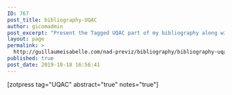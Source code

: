 ```yaml
---
ID: 767
post_title: bibliography-UQAC
author: gicomadmin
post_excerpt: "Present the Tagged UQAC part of my bibliography along with abstract and notes"
layout: page
permalink: >
  http://guillaumeisabelle.com/nad-previz/bibliography/bibliography-uqac/
published: true
post_date: 2019-10-18 16:56:41
---
```

<!-- wp:shortcode --> [zotpress tag="UQAC" abstract="true" notes="true"] 

<!-- /wp:shortcode -->